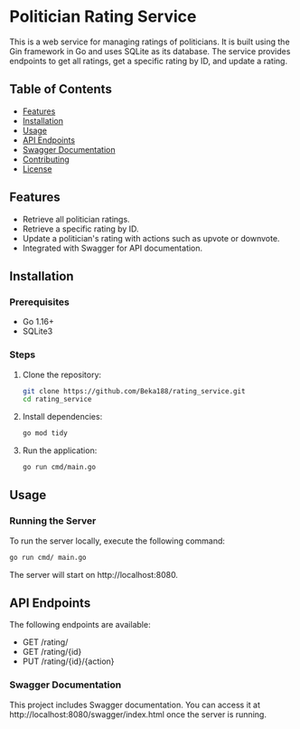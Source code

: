 # Politician Rating Service

This is a web service for managing ratings of politicians. It is built using the Gin framework in Go and uses SQLite as its database. The service provides endpoints to get all ratings, get a specific rating by ID, and update a rating.

## Table of Contents

- [Features](#features)
- [Installation](#installation)
- [Usage](#usage)
- [API Endpoints](#api-endpoints)
- [Swagger Documentation](#swagger-documentation)
- [Contributing](#contributing)
- [License](#license)

## Features

- Retrieve all politician ratings.
- Retrieve a specific rating by ID.
- Update a politician's rating with actions such as upvote or downvote.
- Integrated with Swagger for API documentation.

## Installation

### Prerequisites

- Go 1.16+
- SQLite3

### Steps

1. Clone the repository:

    ```sh
    git clone https://github.com/Beka188/rating_service.git
    cd rating_service
    ```

2. Install dependencies:

    ```sh
    go mod tidy
    ```

[//]: # (3. Add your database file to the project directory and ensure it is named `foo.db`.)

3. Run the application:

    ```sh
    go run cmd/main.go
    ```

## Usage

### Running the Server

To run the server locally, execute the following command:

```sh
go run cmd/ main.go
```
The server will start on http://localhost:8080.

## API Endpoints
The following endpoints are available:


* GET /rating/
* GET /rating/{id}
* PUT /rating/{id}/{action}

### Swagger Documentation
This project includes Swagger documentation. You can access it at http://localhost:8080/swagger/index.html once the server is running.
